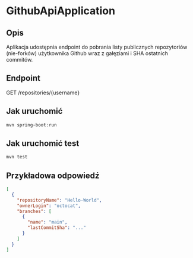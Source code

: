 # GithubApiApplication

## Opis

Aplikacja udostępnia endpoint do pobrania listy publicznych repozytoriów (nie-forków) użytkownika Github wraz z gałęziami i SHA ostatnich commitów.

## Endpoint

GET /repositories/{username}

## Jak uruchomić

```bash
mvn spring-boot:run
```

## Jak uruchomić test

```bash
mvn test
```

## Przykładowa odpowiedź

```json
[
  {
    "repositoryName": "Hello-World",
    "ownerLogin": "octocat",
    "branches": [
      {
        "name": "main",
        "lastCommitSha": "..."
      }
    ]
  }
]
```